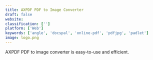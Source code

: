 ```yaml
---
title: AXPDF PDF to Image Converter
draft: false 
website: 
classification: ['']
platform: ['Web']
keywords: ['angle', 'docspal', 'online-pdf', 'pdfjpg', 'padlet']
image: logo.png
---
```

AXPDF PDF to image converter is easy-to-use and efficient.